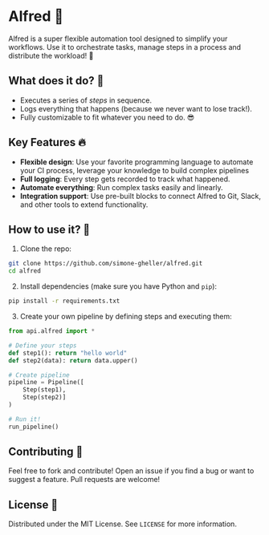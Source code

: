 
# Alfred 🎩

Alfred is a super flexible automation tool designed to simplify your workflows. Use it to orchestrate tasks, manage steps in a process and distribute the workload! 🚀

## What does it do? 🤔

- Executes a series of *steps* in sequence.
- Logs everything that happens (because we never want to lose track!).
- Fully customizable to fit whatever you need to do. 😎

## Key Features 🔥

- **Flexible design**: Use your favorite programming language to automate your CI process, leverage your knowledge to build complex pipelines
- **Full logging**: Every step gets recorded to track what happened.
- **Automate everything**: Run complex tasks easily and linearly.
- **Integration support**: Use pre-built blocks to connect Alfred to Git, Slack, and other tools to extend functionality. 

## How to use it? 🚀

1. Clone the repo:

```bash
git clone https://github.com/simone-gheller/alfred.git
cd alfred
```

2. Install dependencies (make sure you have Python and `pip`):

```bash
pip install -r requirements.txt
```

3. Create your own pipeline by defining steps and executing them:

```python
from api.alfred import *

# Define your steps
def step1(): return "hello world"
def step2(data): return data.upper()

# Create pipeline
pipeline = Pipeline([
    Step(step1),
    Step(step2)]
)

# Run it!
run_pipeline()
```

## Contributing 🤝

Feel free to fork and contribute! Open an issue if you find a bug or want to suggest a feature. Pull requests are welcome!

## License 📄

Distributed under the MIT License. See `LICENSE` for more information.

